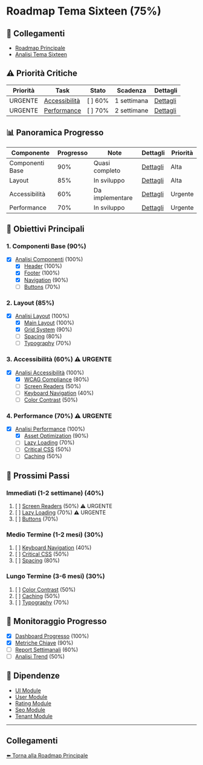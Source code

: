 # Roadmap Tema Sixteen (75%)

## 🔄 Collegamenti
- [Roadmap Principale](../../../../project_docs/roadmap.md)
- [Analisi Tema Sixteen](../../../../project_docs/roadmap/themes/sixteen/analysis.md)

## ⚠️ Priorità Critiche
| Priorità | Task | Stato | Scadenza | Dettagli |
|----------|------|-------|----------|----------|
| URGENTE | [Accessibilità](accessibility.md) | [ ] 60% | 1 settimana | [Dettagli](accessibility.md) |
| URGENTE | [Performance](performance.md) | [ ] 70% | 2 settimane | [Dettagli](performance.md) |

## 📊 Panoramica Progresso
| Componente | Progresso | Note | Dettagli | Priorità |
|------------|-----------|------|----------|----------|
| Componenti Base | 90% | Quasi completo | [Dettagli](components/base.md) | Alta |
| Layout | 85% | In sviluppo | [Dettagli](layout/main.md) | Alta |
| Accessibilità | 60% | Da implementare | [Dettagli](accessibility.md) | Urgente |
| Performance | 70% | In sviluppo | [Dettagli](performance.md) | Urgente |

## 🎯 Obiettivi Principali

### 1. Componenti Base (90%)
- [x] [Analisi Componenti](components/analysis.md) (100%)
  - [x] [Header](components/header.md) (100%)
  - [x] [Footer](components/footer.md) (100%)
  - [x] [Navigation](components/navigation.md) (90%)
  - [ ] [Buttons](components/buttons.md) (70%)

### 2. Layout (85%)
- [x] [Analisi Layout](layout/analysis.md) (100%)
  - [x] [Main Layout](layout/main.md) (100%)
  - [x] [Grid System](layout/grid.md) (90%)
  - [ ] [Spacing](layout/spacing.md) (80%)
  - [ ] [Typography](layout/typography.md) (70%)

### 3. Accessibilità (60%) ⚠️ URGENTE
- [x] [Analisi Accessibilità](accessibility.md) (100%)
  - [x] [WCAG Compliance](accessibility/wcag.md) (80%)
  - [ ] [Screen Readers](accessibility/screen_readers.md) (50%)
  - [ ] [Keyboard Navigation](accessibility/keyboard.md) (40%)
  - [ ] [Color Contrast](accessibility/contrast.md) (50%)

### 4. Performance (70%) ⚠️ URGENTE
- [x] [Analisi Performance](performance.md) (100%)
  - [x] [Asset Optimization](performance/assets.md) (90%)
  - [ ] [Lazy Loading](performance/lazy.md) (70%)
  - [ ] [Critical CSS](performance/critical.md) (50%)
  - [ ] [Caching](performance/caching.md) (50%)

## 📅 Prossimi Passi

### Immediati (1-2 settimane) (40%)
1. [ ] [Screen Readers](accessibility/screen_readers.md) (50%) ⚠️ URGENTE
2. [ ] [Lazy Loading](performance/lazy.md) (70%) ⚠️ URGENTE
3. [ ] [Buttons](components/buttons.md) (70%)

### Medio Termine (1-2 mesi) (30%)
1. [ ] [Keyboard Navigation](accessibility/keyboard.md) (40%)
2. [ ] [Critical CSS](performance/critical.md) (50%)
3. [ ] [Spacing](layout/spacing.md) (80%)

### Lungo Termine (3-6 mesi) (30%)
1. [ ] [Color Contrast](accessibility/contrast.md) (50%)
2. [ ] [Caching](performance/caching.md) (50%)
3. [ ] [Typography](layout/typography.md) (70%)

## 🔄 Monitoraggio Progresso
- [x] [Dashboard Progresso](monitoring/progress_dashboard.md) (100%)
- [x] [Metriche Chiave](monitoring/key_metrics.md) (90%)
- [ ] [Report Settimanali](monitoring/weekly_reports.md) (60%)
- [ ] [Analisi Trend](monitoring/trend_analysis.md) (50%)

## 🔗 Dipendenze
- [UI Module](../../../Modules/UI/docs/roadmap.md)
- [User Module](../../../Modules/User/docs/roadmap.md)
- [Rating Module](../../../Modules/Rating/docs/roadmap.md)
- [Seo Module](../../../Modules/Seo/docs/roadmap.md)
- [Tenant Module](../../../Modules/Tenant/docs/roadmap.md)

---

## Collegamenti

[⬅️ Torna alla Roadmap Principale](../../../../project_docs/roadmap.md)

